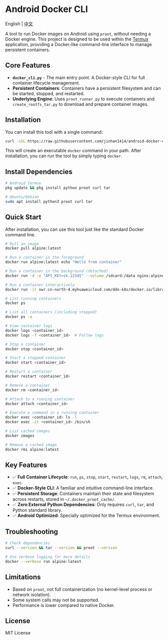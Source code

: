 # Android Docker CLI

English | [中文](README_ZH.md)

A tool to run Docker images on Android using `proot`, without needing a Docker engine. This project is designed to be used within the [Termux](https://github.com/termux/termux-app) application, providing a Docker-like command-line interface to manage persistent containers.

## Core Features

- **`docker_cli.py`** - The main entry point. A Docker-style CLI for full container lifecycle management.
- **Persistent Containers**: Containers have a persistent filesystem and can be started, stopped, and restarted.
- **Underlying Engine**: Uses `proot_runner.py` to execute containers and `create_rootfs_tar.py` to download and prepare container images.

## Installation

You can install this tool with a single command:

```bash
curl -sSL https://raw.githubusercontent.com/jinhan1414/android-docker-cli/main/install.sh | sh
```

This will create an executable `docker` command in your path. After installation, you can run the tool by simply typing `docker`.

## Install Dependencies

```bash
# Android Termux
pkg update && pkg install python proot curl tar

# Ubuntu/Debian
sudo apt install python3 proot curl tar
```

## Quick Start

After installation, you can use this tool just like the standard Docker command line.

```bash
# Pull an image
docker pull alpine:latest

# Run a container in the foreground
docker run alpine:latest echo "Hello from container"

# Run a container in the background (detached)
docker run -d -e "API_KEY=sk-12345" --volume /sdcard:/data nginx:alpine

# Run a container interactively
docker run -it swr.cn-north-4.myhuaweicloud.com/ddn-k8s/docker.io/library/alpine:latest /bin/sh

# List running containers
docker ps

# List all containers (including stopped)
docker ps -a

# View container logs
docker logs <container_id>
docker logs -f <container_id>  # Follow logs

# Stop a container
docker stop <container_id>

# Start a stopped container
docker start <container_id>

# Restart a container
docker restart <container_id>

# Remove a container
docker rm <container_id>

# Attach to a running container
docker attach <container_id>

# Execute a command in a running container
docker exec <container_id> ls -l
docker exec -it <container_id> /bin/sh

# List cached images
docker images

# Remove a cached image
docker rmi alpine:latest
```

## Key Features

- ✅ **Full Container Lifecycle**: `run`, `ps`, `stop`, `start`, `restart`, `logs`, `rm`, `attach`, `exec`.
- ✅ **Docker-Style CLI**: A familiar and intuitive command-line interface.
- ✅ **Persistent Storage**: Containers maintain their state and filesystem across restarts, stored in `~/.docker_proot_cache/`.
- ✅ **Zero External Python Dependencies**: Only requires `curl`, `tar`, and Python standard library.
- ✅ **Android Optimized**: Specially optimized for the Termux environment.

## Troubleshooting

```bash
# Check dependencies
curl --version && tar --version && proot --version

# Use verbose logging for more details
docker --verbose run alpine:latest
```

## Limitations

- Based on `proot`, not full containerization (no kernel-level process or network isolation).
- Some system calls may not be supported.
- Performance is lower compared to native Docker.

## License

MIT License
